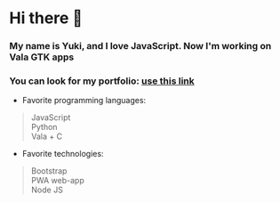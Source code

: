 # Hi there 👋
### My name is Yuki, and I love JavaScript. Now I'm working on Vala GTK apps
### You can look for my portfolio: [use this link](https://yukikuvo.github.io/yukistory/)

- Favorite programming languages:
> JavaScript <br>
> Python <br>
> Vala + C

- Favorite technologies:
> Bootstrap <br>
> PWA web-app <br>
> Node JS

